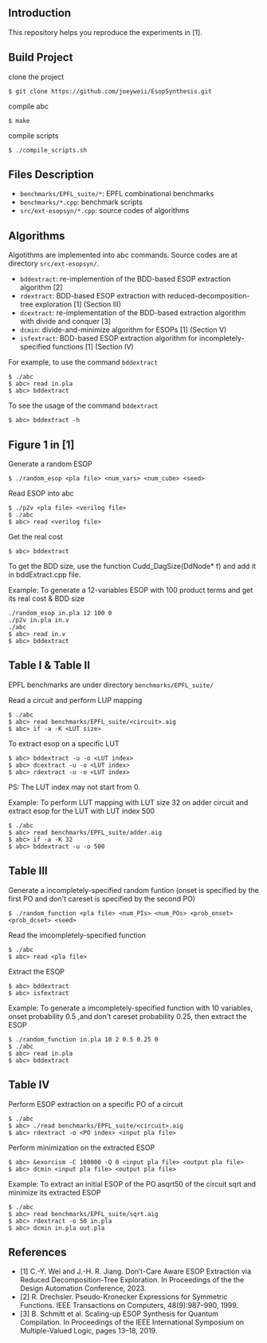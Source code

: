 ## Introduction
This repository helps you reproduce the experiments in [1].

## Build Project
clone the project
```
$ git clone https://github.com/joeyweii/EsopSynthesis.git
```
compile abc
```
$ make
```
compile scripts
```
$ ./compile_scripts.sh
```

## Files Description
- ```benchmarks/EPFL_suite/*```: EPFL combinational benchmarks
- ```benchmarks/*.cpp```: benchmark scripts
- ```src/ext-esopsyn/*.cpp```: source codes of algorithms

## Algorithms
Algotithms are implemented into abc commands.
Source codes are at directory ```src/ext-esopsyn/```.
- ```bddextract```: re-implemention of the BDD-based ESOP extraction algorithm [2]
- ```rdextract```: BDD-based ESOP extraction with reduced-decomposition-tree exploration [1] (Section III)
- ```dcextract```: re-implementation of the BDD-based extraction algorithm with divide and conquer [3]
- ```dcmin```: divide-and-minimize algorithm for ESOPs [1] (Section V)
- ```isfextract```: BDD-based ESOP extraction algorithm for incompletely-specified functions [1] (Section IV) 


For example, to use the command ```bddextract```
```
$ ./abc
$ abc> read in.pla
$ abc> bddextract
```
To see the usage of the command ```bddextract```
```
$ abc> bddextract -h
```

## Figure 1 in [1]
Generate a random ESOP
``` 
$ ./random_esop <pla file> <num_vars> <num_cube> <seed>
```
Read ESOP into abc
```
$ ./p2v <pla file> <verilog file>
$ ./abc
$ abc> read <verilog file>
```
Get the real cost
```
$ abc> bddextract
```
To get the BDD size, use the function Cudd_DagSize(DdNode* f) and add it in 
bddExtract.cpp file.

Example:
To generate a 12-variables ESOP with 100 product terms and get its real cost & BDD size
```
./random_esop in.pla 12 100 0
./p2v in.pla in.v
./abc
$ abc> read in.v
$ abc> bddextract
```

## Table I & Table II
EPFL benchmarks are under directory ```benchmarks/EPFL_suite/```

Read a circuit and perform LUP mapping
```
$ ./abc
$ abc> read benchmarks/EPFL_suite/<circuit>.aig
$ abc> if -a -K <LUT size>
```

To extract esop on a specific LUT
``` 
$ abc> bddextract -u -o <LUT index>
$ abc> dcextract -u -o <LUT index>
$ abc> rdextract -u -o <LUT index>
```
PS: The LUT index may not start from 0.

Example:
To perform LUT mapping with LUT size 32 on adder circuit and extract esop for the LUT with LUT index 500 
```
$ ./abc
$ abc> read benchmarks/EPFL_suite/adder.aig
$ abc> if -a -K 32
$ abc> bddextract -u -o 500
```

## Table III
Generate a incompletely-specified random funtion (onset is specified by the first PO and don't careset is specified by the second PO)
```
$ ./random_function <pla file> <num_PIs> <num_POs> <prob_onset> <prob_dcset> <seed>
```
Read the imcompletely-specified function
```
$ ./abc
$ abc> read <pla file>
```
Extract the ESOP
```
$ abc> bddextract
$ abc> isfextract
```

Example:
To generate a imcompletely-specified function with 10 variables, onset probability 0.5 ,and don't careset probability 0.25, then extract the ESOP
```
$ ./random_function in.pla 10 2 0.5 0.25 0
$ ./abc
$ abc> read in.pla
$ abc> bddextract
```

## Table IV
Perform ESOP extraction on a specific PO of a circuit
```
$ ./abc
$ abc> ./read benchmarks/EPFL_suite/<circuit>.aig
$ abc> rdextract -o <PO index> <input pla file>
```

Perform minimization on the extracted ESOP
```
$ abc> &exorcism -C 100000 -Q 0 <input pla file> <output pla file>
$ abc> dcmin <input pla file> <output pla file>
```

Example:
To extract an initial ESOP of the PO asqrt50 of the circuit sqrt and minimize its extracted ESOP
```
$ ./abc
$ abc> read benchmarks/EPFL_suite/sqrt.aig
$ abc> rdextract -o 50 in.pla
$ abc> dcmin in.pla out.pla
```

## References
- [1] C.-Y. Wei and J.-H. R. Jiang. Don’t-Care Aware ESOP Extraction via Reduced Decomposition-Tree Exploration. In Proceedings of the the Design Automation Conference, 2023.
- [2] R. Drechsler. Pseudo-Kronecker Expressions for Symmetric Functions. IEEE Transactions on Computers, 48(9):987–990, 1999.
- [3] B. Schmitt et al. Scaling-up ESOP Synthesis for Quantum Compilation. In Proceedings of the IEEE International Symposium on Multiple-Valued Logic, pages 13–18, 2019.
